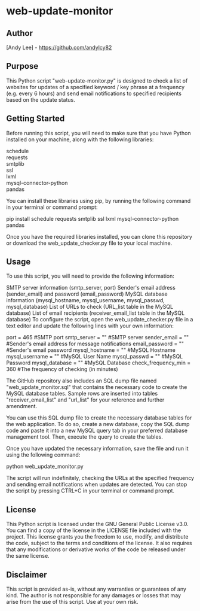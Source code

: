# web-update-monitor

## Author
[Andy Lee] - https://github.com/andylcy82

## Purpose
This Python script "web-update-monitor.py" is designed to check a list of websites for updates of a specified keyword / key phrase at a frequency (e.g. every 6 hours) and send email notifications to specified recipients based on the update status.

## Getting Started
Before running this script, you will need to make sure that you have Python installed on your machine, along with the following libraries:

schedule  
requests  
smtplib  
ssl  
lxml  
mysql-connector-python  
pandas

You can install these libraries using pip, by running the following command in your terminal or command prompt:

pip install schedule requests smtplib ssl lxml mysql-connector-python pandas

Once you have the required libraries installed, you can clone this repository or download the web_update_checker.py file to your local machine.

## Usage
To use this script, you will need to provide the following information:

SMTP server information (smtp_server, port)
Sender's email address (sender_email) and password (email_password)
MySQL database information (mysql_hostname, mysql_username, mysql_passwd, mysql_database)
List of URLs to check (URL_list table in the MySQL database)
List of email recipients (receiver_email_list table in the MySQL database)
To configure the script, open the web_update_checker.py file in a text editor and update the following lines with your own information:

port = 465  #SMTP port
smtp_server = ""  #SMTP server
sender_email = "" #Sender's email address for message notifications
email_password = "" #Sender's email password
mysql_hostname = "" #MySQL Hostname
mysql_username = "" #MySQL User Name
mysql_passwd = "" #MySQL Password
mysql_database = "" #MySQL Database
check_frequency_min = 360 #The frequency of checking (in minutes)

The GitHub repository also includes an SQL dump file named "web_update_monitor.sql" that contains the necessary code to create the MySQL database tables. Sample rows are inserted into tables "receiver_email_list" and "url_list" for your reference and further amendment.

You can use this SQL dump file to create the necessary database tables for the web application. To do so, create a new database, copy the SQL dump code and paste it into a new MySQL query tab in your preferred database management tool. Then, execute the query to create the tables.

Once you have updated the necessary information, save the file and run it using the following command:

python web_update_monitor.py

The script will run indefinitely, checking the URLs at the specified frequency and sending email notifications when updates are detected. You can stop the script by pressing CTRL+C in your terminal or command prompt.

## License
This Python script is licensed under the GNU General Public License v3.0. You can find a copy of the license in the LICENSE file included with the project. This license grants you the freedom to use, modify, and distribute the code, subject to the terms and conditions of the license. It also requires that any modifications or derivative works of the code be released under the same license.

## Disclaimer
This script is provided as-is, without any warranties or guarantees of any kind. The author is not responsible for any damages or losses that may arise from the use of this script. Use at your own risk.

